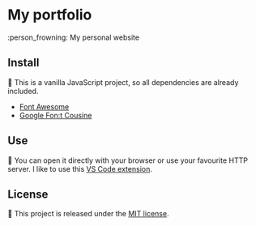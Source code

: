 
# My portfolio

:person_frowning: My personal website

## Install

:pizza: This is a vanilla JavaScript project, so all dependencies are already included.

- [Font Awesome](https://fontawesome.com)
- [Google Fon:t Cousine](https://fonts.google.com/specimen/Cousine)

## Use

:rocket: You can open it directly with your browser or use your favourite HTTP server. I like to use this [VS Code extension](https://marketplace.visualstudio.com/items?itemName=ritwickdey.LiveServer).

## License

🐧 This project is released under the [MIT license](https://opensource.org/licenses/MIT).
